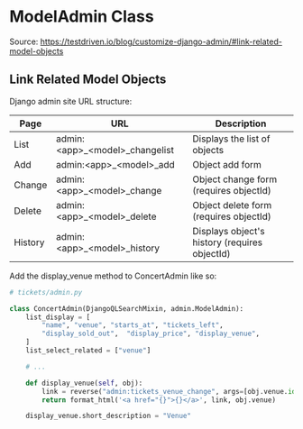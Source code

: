 # ModelAdmin Class

Source: https://testdriven.io/blog/customize-django-admin/#link-related-model-objects

## Link Related Model Objects

Django admin site URL structure:

| Page	   | URL                               | 	Description                                   |
|---------|-----------------------------------|------------------------------------------------|
| List    | 	admin:\<app>_\<model>_changelist | 	Displays the list of objects                  |
| Add     | 	admin:\<app>_\<model>_add        | 	Object add form                               |
| Change  | 	admin:\<app>_\<model>_change     | 	Object change form (requires objectId)        |
| Delete  | 	admin:\<app>_\<model>_delete     | 	Object delete form (requires objectId)        |
| History | 	admin:\<app>_\<model>_history    | 	Displays object's history (requires objectId) |

Add the display_venue method to ConcertAdmin like so:
```python
# tickets/admin.py

class ConcertAdmin(DjangoQLSearchMixin, admin.ModelAdmin):
    list_display = [
        "name", "venue", "starts_at", "tickets_left",
        "display_sold_out",  "display_price", "display_venue",
    ]
    list_select_related = ["venue"]

    # ...

    def display_venue(self, obj):
        link = reverse("admin:tickets_venue_change", args=[obj.venue.id])
        return format_html('<a href="{}">{}</a>', link, obj.venue)

    display_venue.short_description = "Venue"
```